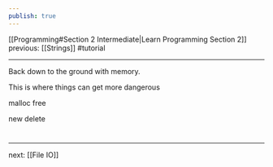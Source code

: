 ```yaml
---
publish: true
---
```

[[Programming#Section 2 Intermediate|Learn Programming Section 2]]  previous: [[Strings]]   #tutorial

---










Back down to the ground with memory.

This is where things can get more dangerous

malloc
free

new
delete

#
---
next: [[File IO]] 
